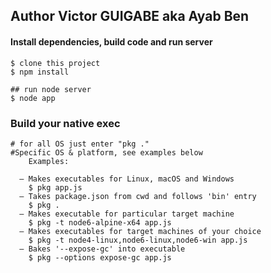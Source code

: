 ## Author Victor GUIGABE  aka Ayab Ben

#### Install dependencies, build code and run server
```
$ clone this project 
$ npm install

## run node server 
$ node app
```

### Build your native exec
```
# for all OS just enter "pkg ."
#Specific OS & platform, see examples below
	Examples:

  – Makes executables for Linux, macOS and Windows
    $ pkg app.js
  – Takes package.json from cwd and follows 'bin' entry
    $ pkg .
  – Makes executable for particular target machine
    $ pkg -t node6-alpine-x64 app.js
  – Makes executables for target machines of your choice
    $ pkg -t node4-linux,node6-linux,node6-win app.js
  – Bakes '--expose-gc' into executable
    $ pkg --options expose-gc app.js

```
